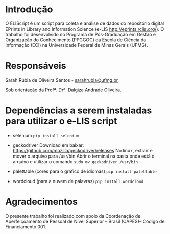 # Introdução

O ELIScript é um script para coleta e análise de dados do repositório digital EPrints in Library and Information Science (e-LIS http://eprints.rclis.org/). O trabalho foi desenvolvido no Programa de Pós-Graduação em Gestão e Organização do Conhecimento (PPGGOC) da Escola de Ciência da Informação (ECI) na Universidade Federal de Minas Gerais (UFMG).

# Responsáveis

Sarah Rúbia de Oliveira Santos - <sarahrubia@ufmg.br> 

Sob orientação da Profª. Drª. Dalgiza Andrade Oliveira.

# Dependências a serem instaladas para utilizar o e-LIS script

- selenium
`pip install selenium`

- geckodriver 
Download em baixar: https://github.com/mozilla/geckodriver/releases 
No linux, extrair e mover o arquivo para /usr/bin 
Abrir o terminal na pasta onde está o arquivo e utilizar o comando `sudo mv geckodriver /usr/bin`

- palettable (cores para o gráfico de idiomas) 
`pip install palettable`

- wordcloud (para a nuvem de palavras)
`pip install wordcloud`


# Agradecimentos

O presente trabalho foi realizado com apoio da Coordenação de Aperfeiçoamento de Pessoal de Nível Superior – Brasil (CAPES)– Código de Financiamento 001.

